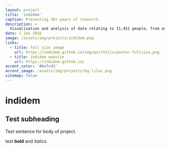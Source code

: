 ```yaml
---
layout: project
title: 'indidem'
caption: Presenting 30+ years of research.
description: >
  Visualisation and analysis of data relating to 11,451 people, from among 2,100 families, who lived over the last 6 centuries..
date: 1 Jan 2016
image: /assets/img/projects/indidem.png
links:
  - title: full size image
    url: https://indidem.github.io/img/portfolio/poster-fullsize.png
  - title: indidem website
    url: https://indidem.github.io/
accent_color: '#be7cd3'
accent_image: /assets/img/projects/bg.lilac.png
sitemap: false
---
```


# indidem

## Test subheading

Test sentence for body of project.

test **bold** and *italics*.
